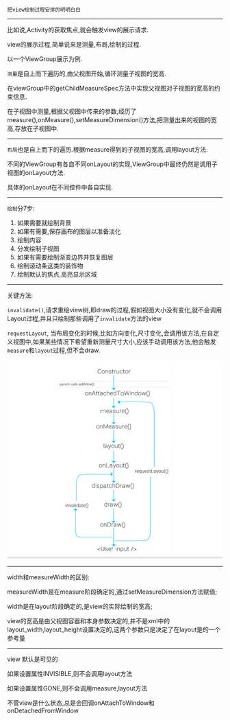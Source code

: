 
`把view绘制过程安排的明明白白`

---

比如说,Activity的获取焦点,就会触发view的展示请求.

view的展示过程,简单说来是测量,布局,绘制的过程.

以一个ViewGroup展示为例.

`测量`是自上而下遍历的,由父视图开始,循环测量子视图的宽高.

在viewGroup中的getChildMeasureSpec方法中实现父视图对子视图的宽高的约束信息.

在子视图中测量,根据父视图中传来的参数,经历了measure(),onMeasure(),setMeasureDimension()方法,把测量出来的视图的宽高,存放在子视图中.

---

`布局`也是自上而下的遍历.根据measure得到的子视图的宽高,调用layout方法.

不同的ViewGroup有各自不同onLayout的实现,ViewGroup中最终仍然是调用子视图的onLayout方法.

具体的onLayout在不同控件中各自实现.

---

`绘制`分7步:
1. 如果需要就绘制背景
2. 如果有需要,保存画布的图层以准备淡化
3. 绘制内容
4. 分发绘制子视图
5. 如果有需要绘制渐变边界并恢复图层
6. 绘制滚动条这类的装饰物
7. 绘制默认的焦点,高亮显示区域

---

关键方法:

`invalidate()`,请求重绘view树,即draw的过程,假如视图大小没有变化,就不会调用Layout过程,并且只绘制那些调用了`invalidate`方法的view

`requestLayout`, 当布局变化的时候,比如方向变化,尺寸变化,会调用该方法,在自定义视图中,如果某些情况下希望重新测量尺寸大小,应该手动调用该方法,他会触发`measure`和`layout`过程,但不会draw.

![diff](../img/view_draw_method_chain.png)

---

width和measureWidth的区别:

measureWidth是在measure阶段确定的,通过setMeasureDimension方法赋值;

width是在layout阶段确定的,是view的实际绘制的宽高;

view的宽高是由父视图容器和本身参数决定的,并不是xml中的layout_width,layout_height设置决定的,这两个参数只是决定了在layout是的一个参考量

---

view 默认是可见的

如果设置属性INVISIBLE,则不会调用layout方法

如果设置属性GONE,则不会调用measure,layout方法

不管view是什么状态,总是会回调onAttachToWindow和onDetachedFromWindow